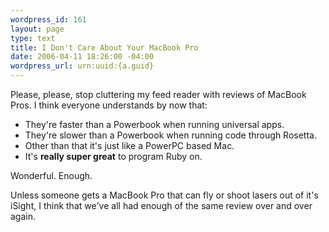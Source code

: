 ```yaml
--- 
wordpress_id: 161
layout: page
type: text
title: I Don't Care About Your MacBook Pro
date: 2006-04-11 18:26:00 -04:00
wordpress_url: urn:uuid:{a.guid}
---
```

<p>Please, please, stop cluttering my feed reader with reviews of MacBook Pros.  I think everyone understands by now that:</p>

<ul>
<li>They're faster than a Powerbook when running universal apps.</li>
<li>They're slower than a Powerbook when running code through Rosetta.</li>
<li>Other than that it's just like a PowerPC based Mac.</li>
<li>It's <strong>really super great</strong> to program Ruby on.</li>
</ul>

<p>Wonderful.  Enough.</p>

<p>Unless someone gets a MacBook Pro that can fly or shoot lasers out of it's iSight, I think that we've all had enough of the same review over and over again.</p>
